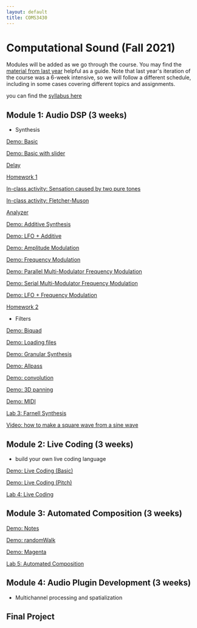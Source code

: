 ```yaml
---
layout: default
title: COMS3430
---
```

 
# Computational Sound (Fall 2021)


Modules will be added as we go through the course.
You may find the [material from last year](../fall2020) helpful as a guide.
Note that last year's iteration of the course was a 6-week intensive, so we will follow a different schedule, including in some cases covering different topics and assignments.

you can find the [syllabus here](./syllabus.pdf)

## Module 1: Audio DSP (3 weeks)

- Synthesis 

[Demo: Basic](./basic)

[Demo: Basic with slider](./basic_slider)

[Delay](./delay)

[Homework 1](./Lab1)

[In-class activity: Sensation caused by two pure tones](./beatingDemo)

[In-class activity: Fletcher-Muson](./equalLoudness)

[Analyzer](./analyzer)


[Demo: Additive Synthesis](./addititive)

[Demo: LFO + Additive](./lfoAddititve)

[Demo: Amplitude Modulation](./am)

[Demo: Frequency Modulation](./fm)

[Demo: Parallel Multi-Modulator Frequency Modulation](./parmmfm)

[Demo: Serial Multi-Modulator Frequency Modulation](./sermmfm)

[Demo: LFO + Frequency Modulation](./lfofm)

[Homework 2](./Lab2)

- Filters

[Demo: Biquad](./biquad)

[Demo: Loading files](./loadFile)

[Demo: Granular Synthesis](./granular)

[Demo: Allpass](./allpass) 

[Demo: convolution](./convolution)

[Demo: 3D panning](./3dpanning)

[Demo: MIDI](./midi)

[Lab 3: Farnell Synthesis](/Lab3.md)

[Video: how to make a square wave from a sine wave](https://www.youtube.com/watch?v=E55TbBVWI1g)

## Module 2: Live Coding (3 weeks) 

- build your own live coding language

[Demo: Live Coding (Basic)](./liveCodeBasic)

[Demo: Live Coding (Pitch)](./liveCodePitch)

[Lab 4: Live Coding](/Lab4.md)

## Module 3: Automated Composition (3 weeks)

[Demo: Notes](./notes)

[Demo: randomWalk](./randomWalk)

[Demo: Magenta](./magenta)

[Lab 5: Automated Composition](/Lab5.md)
 
## Module 4: Audio Plugin Development (3 weeks)

- Multichannel processing and spatialization

## Final Project

